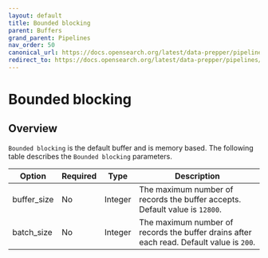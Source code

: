 ```yaml
---
layout: default
title: Bounded blocking
parent: Buffers
grand_parent: Pipelines
nav_order: 50
canonical_url: https://docs.opensearch.org/latest/data-prepper/pipelines/configuration/buffers/bounded-blocking/
redirect_to: https://docs.opensearch.org/latest/data-prepper/pipelines/configuration/buffers/bounded-blocking/
---
```


# Bounded blocking

## Overview

`Bounded blocking` is the default buffer and is memory based. The following table describes the `Bounded blocking` parameters.

| Option | Required | Type | Description |
| --- | --- | --- | --- |
| buffer_size | No | Integer | The maximum number of records the buffer accepts. Default value is `12800`. |
| batch_size | No | Integer | The maximum number of records the buffer drains after each read. Default value is `200`. |

<!--- ## Configuration

Content will be added to this section.

## Metrics

Content will be added to this section. --->